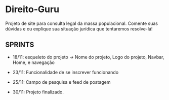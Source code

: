 # Direito-Guru
Projeto de site para consulta legal da massa populacional. Comente suas dúvidas e ou explique sua situação jurídica que tentaremos resolve-lá!

## SPRINTS 

- 18/11: esqueleto do projeto -> Nome do projeto, Logo do projeto, Navbar, Home, e navegação

- 23/11: Funcionalidade de se inscrever funcionando

- 25/11: Campo de pesquisa e feed de postagem

- 30/11: Projeto finalizado. 

